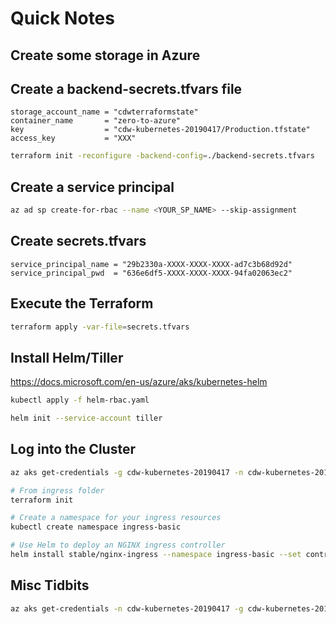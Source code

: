 # Quick Notes

## Create some storage in Azure

## Create a backend-secrets.tfvars file

```hcl
storage_account_name = "cdwterraformstate"
container_name       = "zero-to-azure"
key                  = "cdw-kubernetes-20190417/Production.tfstate"
access_key           = "XXX"
```

```bash
terraform init -reconfigure -backend-config=./backend-secrets.tfvars
```

## Create a service principal

```bash
az ad sp create-for-rbac --name <YOUR_SP_NAME> --skip-assignment
```

## Create secrets.tfvars

```hcl
service_principal_name = "29b2330a-XXXX-XXXX-XXXX-ad7c3b68d92d"
service_principal_pwd  = "636e6df5-XXXX-XXXX-XXXX-94fa02063ec2"
```

## Execute the Terraform

```bash
terraform apply -var-file=secrets.tfvars
```

## Install Helm/Tiller

<https://docs.microsoft.com/en-us/azure/aks/kubernetes-helm>

```bash
kubectl apply -f helm-rbac.yaml

helm init --service-account tiller
```

## Log into the Cluster

```bash
az aks get-credentials -g cdw-kubernetes-20190417 -n cdw-kubernetes-20190417

# From ingress folder
terraform init
```

```bash
# Create a namespace for your ingress resources
kubectl create namespace ingress-basic

# Use Helm to deploy an NGINX ingress controller
helm install stable/nginx-ingress --namespace ingress-basic --set controller.replicaCount=2
```

## Misc Tidbits

```bash
az aks get-credentials -n cdw-kubernetes-20190417 -g cdw-kubernetes-20190417 --overwrite-existing



```
